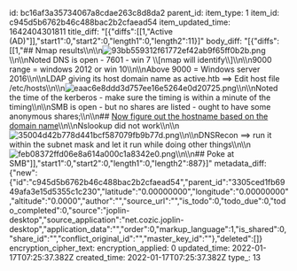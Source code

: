 id: bc16af3a35734067a8cdae263c8d8da2
parent_id: 
item_type: 1
item_id: c945d5b6762b46c488bac2b2cfaead54
item_updated_time: 1642404301811
title_diff: "[{\"diffs\":[[1,\"Active (AD)\"]],\"start1\":0,\"start2\":0,\"length1\":0,\"length2\":11}]"
body_diff: "[{\"diffs\":[[1,\"## Nmap results\\\n\\\n![93bb559312f61772ef42ab9f65ff0b2b.png](:/6be537027412478c9eaee1d50c8277a0)\\\n\\\nNoted DNS is open - 7601 - win 7 \\\\[nmap will identify\\\\]\\\n\\\n9000 range = windows 2012 or win 10\\\n\\\nAbove 9000 = Windows server 2016\\\n\\\nLDAP giving its host domain name as active.htb ==> Edit host file /etc/hosts\\\n\\\n![eaac6e8ddd3d757ee16e5264e0d20725.png](:/c320536e3c9a40f8a453943cd6d636fa)\\\n\\\nNoted the time of the kerberos - make sure the timing is within a minute of the timing\\\n\\\nSMB is open - but no shares are listed - ought to have some anonymous shares;\\\n\\\n## <ins>Now figure out the hostname based on the domain name</ins>\\\n\\\nNslookup did not work\\\n\\\n![35004d42b778d441bcf587079fb9b77d.png](:/288c54c54b2e4dd5a1ff89498be8b376)\\\n\\\nDNSRecon ==> run it within the subnet mask and let it run while doing other things\\\n\\\n![feb08372ffd06e8a614a000c1a8342e0.png](:/6d54be1ffa484af7be0bd7ea5f017c34)\\\n\\\n## Poke at SMB\"]],\"start1\":0,\"start2\":0,\"length1\":0,\"length2\":887}]"
metadata_diff: {"new":{"id":"c945d5b6762b46c488bac2b2cfaead54","parent_id":"3305ced1fb6949afa3e15d5355c1c230","latitude":"0.00000000","longitude":"0.00000000","altitude":"0.0000","author":"","source_url":"","is_todo":0,"todo_due":0,"todo_completed":0,"source":"joplin-desktop","source_application":"net.cozic.joplin-desktop","application_data":"","order":0,"markup_language":1,"is_shared":0,"share_id":"","conflict_original_id":"","master_key_id":""},"deleted":[]}
encryption_cipher_text: 
encryption_applied: 0
updated_time: 2022-01-17T07:25:37.382Z
created_time: 2022-01-17T07:25:37.382Z
type_: 13